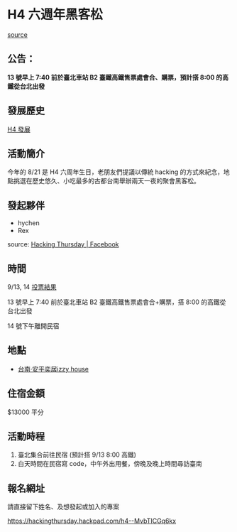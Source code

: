 # H4 六週年黑客松

[source](http://hackingthursday.wikidot.com/6thanniversaryhackathon)

## 公告：

**13 號早上 7:40 前於臺北車站 B2 臺鐵高鐵售票處會合、購票，預計搭 8:00 的高鐵從台北出發**


## 發展歷史

[H4 發展](http://timemap.kuansim.com/hychen/hackingthursday-)

## 活動簡介

今年的 8/21 是 H4 六周年生日，老朋友們提議以傳統 hacking 的方式來紀念，地點挑選在歷史悠久、小吃最多的古都台南舉辦兩天一夜的聚會黑客松。

## 發起夥伴

* hychen
* Rex

source: [Hacking Thursday | Facebook](https://www.facebook.com/groups/161774120511261/?multi_permalinks=789479194407414)

## 時間

9/13, 14 [投票結果](http://doodle.com/v3zciugtw6nz8kic)

13 號早上 7:40 前於臺北車站 B2 臺鐵高鐵售票處會合+購票，搭 8:00 的高鐵從台北出發

14 號下午離開民宿

## 地點

* [台南‧安平奕居izzy house](http://izzyhouse.okgo.tw/)

## 住宿金額

$13000 平分


## 活動時程

1. 臺北集合前往民宿 (預計搭 9/13 8:00 高鐵)
2. 白天時間在民宿寫 code，中午外出用餐，傍晚及晚上時間尋訪臺南

## 報名網址

請直接留下姓名、及想發起或加入的專案

<https://hackingthursday.hackpad.com/h4--MvbTICGq6kx>